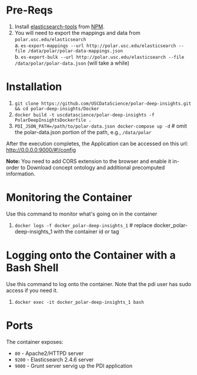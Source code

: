 # Pre-Reqs

1. Install [elasticsearch-tools](https://www.npmjs.com/package/elasticsearch-tools) from [NPM](http://npmjs.org/).
2. You will need to export the mappings and data from `polar.usc.edu/elasticsearch`<br/>
  a. `es-export-mappings --url http://polar.usc.edu/elasticsearch --file /data/polar/polar-data-mappings.json`<br/>
  b. `es-export-bulk --url http://polar.usc.edu/elasticsearch --file /data/polar/polar-data.json` (will take a while)

# Installation 
1. `git clone https://github.com/USCDataScience/polar-deep-insights.git && cd polar-deep-insights/Docker`
2.  `docker build -t uscdatascience/polar-deep-insights -f PolarDeepInsightsDockerfile .`
3. `PDI_JSON_PATH=/path/to/polar-data.json docker-compose up -d` # omit the polar-data.json portion of the path, e.g., `/data/polar`

After the execution completes, the Application can be accessed on this url:
http://0.0.0.0:9000/#!/config

**Note:** You need to add CORS extension to the browser and enable it in-order to Download concept ontology and additional precomputed information.

# Monitoring the Container

Use this command to monitor what's going on in the container

1. `docker logs -f docker_polar-deep-insights_1` # replace docker_polar-deep-insights_1 with the container id or tag

# Logging onto the Container with a Bash Shell

Use this command to log onto the container. Note that the pdi user has sudo access if you need it.

1. `docker exec -it docker_polar-deep-insights_1 bash`

# Ports

The container exposes:

* `80` - Apache2/HTTPD server
* `9200` - Elasticsearch 2.4.6 server
* `9000` - Grunt server servig up the PDI application


